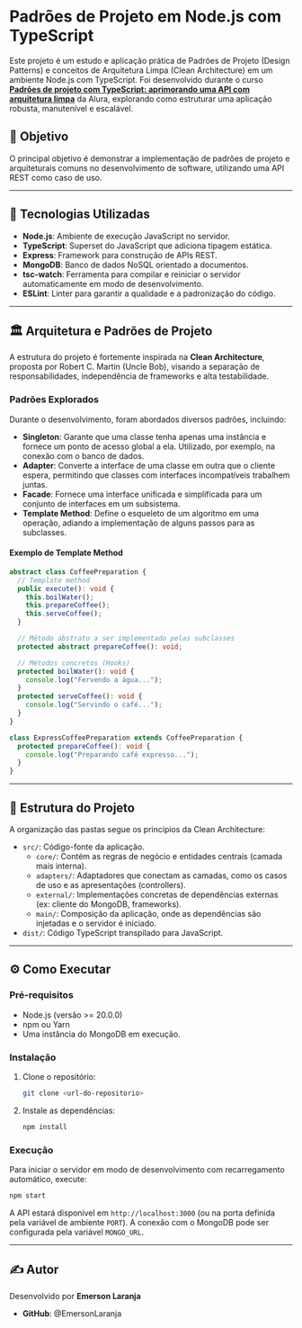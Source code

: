 # Padrões de Projeto em Node.js com TypeScript

Este projeto é um estudo e aplicação prática de Padrões de Projeto (Design Patterns) e conceitos de Arquitetura Limpa (Clean Architecture) em um ambiente Node.js com TypeScript. Foi desenvolvido durante o curso **[Padrões de projeto com TypeScript: aprimorando uma API com arquitetura limpa](https://cursos.alura.com.br/course/padroes-projeto-typescript-api-arquitetura-limpa)** da Alura, explorando como estruturar uma aplicação robusta, manutenível e escalável.

## 🎯 Objetivo

O principal objetivo é demonstrar a implementação de padrões de projeto e arquiteturais comuns no desenvolvimento de software, utilizando uma API REST como caso de uso.

---

## 🚀 Tecnologias Utilizadas

- **Node.js**: Ambiente de execução JavaScript no servidor.
- **TypeScript**: Superset do JavaScript que adiciona tipagem estática.
- **Express**: Framework para construção de APIs REST.
- **MongoDB**: Banco de dados NoSQL orientado a documentos.
- **tsc-watch**: Ferramenta para compilar e reiniciar o servidor automaticamente em modo de desenvolvimento.
- **ESLint**: Linter para garantir a qualidade e a padronização do código.

---

## 🏛️ Arquitetura e Padrões de Projeto

A estrutura do projeto é fortemente inspirada na **Clean Architecture**, proposta por Robert C. Martin (Uncle Bob), visando a separação de responsabilidades, independência de frameworks e alta testabilidade.

### Padrões Explorados

Durante o desenvolvimento, foram abordados diversos padrões, incluindo:

- **Singleton**: Garante que uma classe tenha apenas uma instância e fornece um ponto de acesso global a ela. Utilizado, por exemplo, na conexão com o banco de dados.
- **Adapter**: Converte a interface de uma classe em outra que o cliente espera, permitindo que classes com interfaces incompatíveis trabalhem juntas.
- **Facade**: Fornece uma interface unificada e simplificada para um conjunto de interfaces em um subsistema.
- **Template Method**: Define o esqueleto de um algoritmo em uma operação, adiando a implementação de alguns passos para as subclasses.

#### Exemplo de Template Method

```typescript
abstract class CoffeePreparation {
  // Template method
  public execute(): void {
    this.boilWater();
    this.prepareCoffee();
    this.serveCoffee();
  }

  // Método abstrato a ser implementado pelas subclasses
  protected abstract prepareCoffee(): void;

  // Métodos concretos (Hooks)
  protected boilWater(): void {
    console.log("Fervendo a água...");
  }
  protected serveCoffee(): void {
    console.log("Servindo o café...");
  }
}

class ExpressCoffeePreparation extends CoffeePreparation {
  protected prepareCoffee(): void {
    console.log("Preparando café expresso...");
  }
}
```

---

## 📂 Estrutura do Projeto

A organização das pastas segue os princípios da Clean Architecture:

- `src/`: Código-fonte da aplicação.
  - `core/`: Contém as regras de negócio e entidades centrais (camada mais interna).
  - `adapters/`: Adaptadores que conectam as camadas, como os casos de uso e as apresentações (controllers).
  - `external/`: Implementações concretas de dependências externas (ex: cliente do MongoDB, frameworks).
  - `main/`: Composição da aplicação, onde as dependências são injetadas e o servidor é iniciado.
- `dist/`: Código TypeScript transpilado para JavaScript.

---

## ⚙️ Como Executar

### Pré-requisitos

- Node.js (versão >= 20.0.0)
- npm ou Yarn
- Uma instância do MongoDB em execução.

### Instalação

1. Clone o repositório:
   ```bash
   git clone <url-do-repositorio>
   ```
2. Instale as dependências:
   ```bash
   npm install
   ```

### Execução

Para iniciar o servidor em modo de desenvolvimento com recarregamento automático, execute:
```bash
npm start
```

A API estará disponível em `http://localhost:3000` (ou na porta definida pela variável de ambiente `PORT`). A conexão com o MongoDB pode ser configurada pela variável `MONGO_URL`.

---

## ✍️ Autor

Desenvolvido por **Emerson Laranja**
- **GitHub**: @EmersonLaranja
